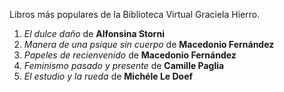 Libros más populares de la Biblioteca Virtual Graciela Hierro.

1. *El dulce daño* de **Alfonsina Storni**
2. *Manera de una psique sin cuerpo* de **Macedonio Fernández**
3. *Papeles de recienvenido* de **Macedonio Fernández**
4. *Feminismo pasado y presente* de **Camille Paglia**
5. *El estudio y la rueda* de **Michéle Le Doef**
